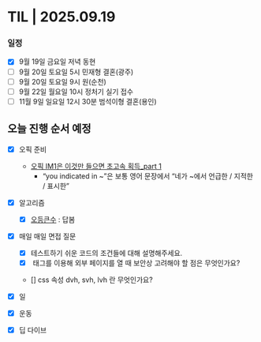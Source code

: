 # TIL | 2025.09.19

### 일정

-   [x] 9월 19일 금요일 저녁 동현
-   [ ] 9월 20일 토요일 5시 민재형 결혼(광주)
-   [ ] 9월 20일 토요일 9시 원(순천)
-   [ ] 9월 22일 월요일 10시 정처기 실기 접수
-   [ ] 11월 9일 일요일 12시 30분 범석이형 결혼(용인)

## 오늘 진행 순서 예정

-   [x] 오픽 준비
    -   [오픽 IM1은 이것만 들으면 초고속 획득\_part 1](https://www.youtube.com/watch?v=iUnNw1naATs)
        -   “you indicated in ~”은 보통 영어 문장에서 “네가 ~에서 언급한 / 지적한 / 표시한”
-   [x] 알고리즘
    -   [x] [오등큰수](오등큰수) : 답봄
-   [x] 매일 매일 면접 질문

    -   [x] 테스트하기 쉬운 코드의 조건들에 대해 설명해주세요.
    -   [x] <a> 태그를 이용해 외부 페이지를 열 때 보안상 고려해야 할 점은 무엇인가요?
    -   [] css 속성 dvh, svh, lvh 란 무엇인가요?

-   [x] 일
-   [x] 운동
-   [x] 딥 다이브
